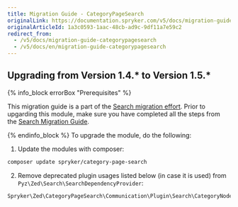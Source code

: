 ```yaml
---
title: Migration Guide - CategoryPageSearch
originalLink: https://documentation.spryker.com/v5/docs/migration-guide-categorypagesearch
originalArticleId: 1a3c0593-1aac-48cb-ad9c-9df11a7e59c2
redirect_from:
  - /v5/docs/migration-guide-categorypagesearch
  - /v5/docs/en/migration-guide-categorypagesearch
---
```


## Upgrading from Version 1.4.* to Version 1.5.*
{% info_block errorBox "Prerequisites" %}

This migration guide is a part of the [Search migration effort](/docs/scos/dev/migration-concepts/search-migration-concept/search-migration-concept.html). Prior to upgarding this module, make sure you have completed all the steps from the [Search Migration Guide](/docs/scos/dev/module-migration-guides/{{page.version}}/migration-guide-search.html#upgrading-from-version-8-9---to-version-8-10--). 

{% endinfo_block %}
To upgrade the module, do the following:
1. Update the modules with composer:
```Bash
composer update spryker/category-page-search
```
2. Remove deprecated plugin usages listed below (in case it is used) from `Pyz\Zed\Search\SearchDependencyProvider`:
```Bash
Spryker\Zed\CategoryPageSearch\Communication\Plugin\Search\CategoryNodeDataPageMapBuilder
```
